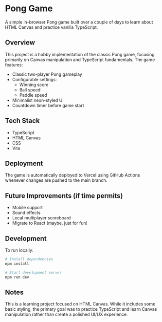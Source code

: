 # Pong Game

A simple in-browser Pong game built over a couple of days to learn about HTML Canvas and practice vanilla TypeScript.

## Overview

This project is a hobby implementation of the classic Pong game, focusing primarily on Canvas manipulation and TypeScript fundamentals. The game features:

-   Classic two-player Pong gameplay
-   Configurable settings:
    -   Winning score
    -   Ball speed
    -   Paddle speed
-   Minimalist neon-styled UI
-   Countdown timer before game start

## Tech Stack

-   TypeScript
-   HTML Canvas
-   CSS
-   Vite

## Deployment

The game is automatically deployed to Vercel using GitHub Actions whenever changes are pushed to the main branch.

## Future Improvements (if time permits)

-   Mobile support
-   Sound effects
-   Local multiplayer scoreboard
-   Migrate to React (maybe, just for fun)

## Development

To run locally:

```bash
# Install dependencies
npm install

# Start development server
npm run dev
```

## Notes

This is a learning project focused on HTML Canvas. While it includes some basic styling, the primary goal was to practice TypeScript and learn Canvas manipulation rather than create a polished UI/UX experience.

